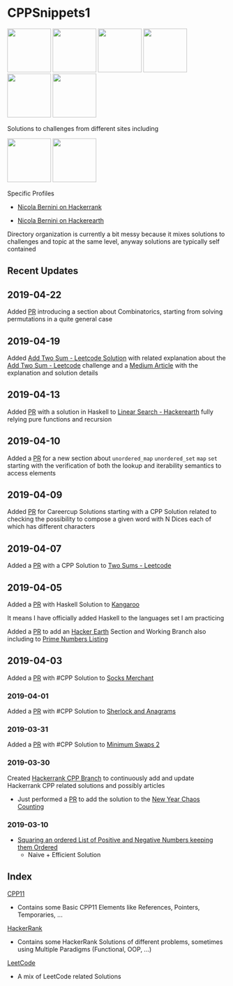 
# CPPSnippets1

<img src="https://encrypted-tbn0.gstatic.com/images?q=tbn:ANd9GcRlxuiLpEobyVBA8ohw0t5Q-X_zLRKRZENtYCDWNpEigEtDU_ZC" width="100" height="100" />  <img src="https://encrypted-tbn0.gstatic.com/images?q=tbn:ANd9GcQWnzmvmwvYibi9fELxUne0qcY_xLcufaeevUUfqm8Ld8eaeuF-" width="100" height="100" />  <img src="https://upload.wikimedia.org/wikipedia/commons/6/6a/JavaScript-logo.png" width="100" height="100" />  <img src="https://www.codemate.com/wp-content/uploads/2015/11/go-lang-icon.png" width="100" height="100" />  <img src="https://user-images.githubusercontent.com/3332274/30523722-0101ba56-9bef-11e7-929c-8843369c5d44.png" width="100" height="100" /> <img src="https://www.fpcomplete.com/hubfs/haskell_logo.svg" width="100" height="100"/>

Solutions to challenges from different sites including 

<a href="https://www.hackerrank.com/"><img src="https://podtail.com/content/images/podcast/artwork/600/h/a/hackerrank-radio.jpg" width="100" height="100"></a> <a href="https://www.hackerearth.com/"><img src="https://upload.wikimedia.org/wikipedia/commons/thumb/e/e8/HackerEarth_logo.png/220px-HackerEarth_logo.png" width="100" height="100"></a>

Specific Profiles 

- [Nicola Bernini on Hackerrank](https://www.hackerrank.com/nicola_bernini)

- [Nicola Bernini on Hackerearth](https://www.hackerearth.com/@nicolabernini)





Directory organization is currently a bit messy because it mixes solutions to challenges and topic at the same level, anyway solutions are typically self contained 









## Recent Updates 

## 2019-04-22 

Added [PR](https://github.com/NicolaBernini/CPPSnippets1/pull/13) introducing a section about Combinatorics, starting from solving permutations in a quite general case 

## 2019-04-19 

Added [Add Two Sum - Leetcode Solution](https://github.com/NicolaBernini/CPPSnippets1/tree/master/leetcode/linkedlist#add-two-number) with related explanation about the [Add Two Sum - Leetcode](https://leetcode.com/problems/add-two-numbers/) challenge and a [Medium Article](https://medium.com/@nicolabernini_63880/leetcode-solution-sum-two-numbers-in-linked-list-representation-fde580f97c5f) with the explanation and solution details 





## 2019-04-13 

Added [PR](https://github.com/NicolaBernini/CPPSnippets1/pull/12) with a solution in Haskell to [Linear Search - Hackerearth](https://www.hackerearth.com/practice/algorithms/searching/linear-search/tutorial/) fully relying pure functions and recursion 





## 2019-04-10 

Added a [PR](https://github.com/NicolaBernini/CPPSnippets1/pull/11) for a new section about `unordered_map` `unordered_set` `map` `set` starting with the verification of both the lookup and iterability semantics to access elements 

## 2019-04-09 

Added [PR](https://github.com/NicolaBernini/CPPSnippets1/pull/10) for Careercup Solutions starting with a CPP Solution related to checking the possibility to compose a given word with N Dices each of which has different characters 

## 2019-04-07 

Added a [PR](https://github.com/NicolaBernini/CPPSnippets1/pull/9) with a CPP Solution to [Two Sums - Leetcode](https://leetcode.com/problems/two-sum/)





## 2019-04-05 

Added a [PR](https://github.com/NicolaBernini/CPPSnippets1/pull/7) with Haskell Solution to [Kangaroo](https://www.hackerrank.com/challenges/kangaroo/problem) 

It means I have officially added Haskell to the languages set I am practicing 



Added a [PR](https://github.com/NicolaBernini/CPPSnippets1/pull/8) to add an [Hacker Earth](https://www.hackerearth.com/) Section and Working Branch also including to [Prime Numbers Listing](https://www.hackerearth.com/practice/basic-programming/input-output/basics-of-input-output/practice-problems/algorithm/prime-number-8/)



## 2019-04-03 

Added a [PR](https://github.com/NicolaBernini/CPPSnippets1/pull/6) with #CPP Solution to [Socks Merchant](https://www.hackerrank.com/challenges/sock-merchant/problem)





### 2019-04-01

Added a [PR](https://github.com/NicolaBernini/CPPSnippets1/pull/5) with #CPP Solution to [Sherlock and Anagrams](https://www.hackerrank.com/challenges/sherlock-and-anagrams/problem)





### 2019-03-31 

Added a [PR](https://github.com/NicolaBernini/CPPSnippets1/pull/4) with #CPP Solution to [Minimum Swaps 2](https://www.hackerrank.com/challenges/minimum-swaps-2/problem)





### 2019-03-30 

Created [Hackerrank CPP Branch](https://github.com/NicolaBernini/CPPSnippets1/tree/hackerrank_cpp_20190330_1) to continuously add and update Hackerrank CPP related solutions and possibly articles 
- Just performed a [PR](https://github.com/NicolaBernini/CPPSnippets1/pull/3) to add the solution to the [New Year Chaos Counting](https://github.com/NicolaBernini/CPPSnippets1/blob/master/hackerrank/counting/new_year_chaos1.cpp) 




### 2019-03-10 

- [Squaring an ordered List of Positive and Negative Numbers keeping them Ordered](https://github.com/NicolaBernini/CPPSnippets1/tree/master/algo/ordered_square)
  - Naive + Efficient Solution 



## Index 

[CPP11](https://github.com/NicolaBernini/CPPSnippets1/tree/master/cpp11/)
- Contains some Basic CPP11 Elements like References, Pointers, Temporaries, ... 

[HackerRank](https://github.com/NicolaBernini/CPPSnippets1/tree/master/hackerrank)
- Contains some HackerRank Solutions of different problems, sometimes using Multiple Paradigms (Functional, OOP, ...)

[LeetCode](https://github.com/NicolaBernini/CPPSnippets1/tree/master/leetcode)
- A mix of LeetCode related Solutions 






